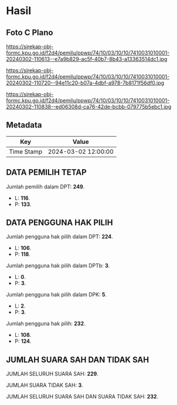 # Hasil

## Foto C Plano

https://sirekap-obj-formc.kpu.go.id/f2d4/pemilu/ppwp/74/10/03/10/10/7410031010001-20240302-110613--e7a9b829-ac5f-40b7-8b43-a13363514dc1.jpg

https://sirekap-obj-formc.kpu.go.id/f2d4/pemilu/ppwp/74/10/03/10/10/7410031010001-20240302-110720--94e11c20-b07a-4dbf-a978-7b8171f56df0.jpg

https://sirekap-obj-formc.kpu.go.id/f2d4/pemilu/ppwp/74/10/03/10/10/7410031010001-20240302-110838--ed06308d-ca76-42de-bcbb-079775b5ebc1.jpg


## Metadata

| Key        | Value               |
| ---------- | ------------------- |
| Time Stamp | 2024-03-02 12:00:00 |


## DATA PEMILIH TETAP

Jumlah pemilih dalam DPT: **249**.
 * L: **116**.
 * P: **133**.

## DATA PENGGUNA HAK PILIH

Jumlah pengguna hak pilih dalam DPT: **224**.
 * L: **106**.
 * P: **118**.

Jumlah pengguna hak pilih dalam DPTb: **3**.
 * L: **0**.
 * P: **3**.

Jumlah pengguna hak pilih dalam DPK: **5**.
 * L: **2**.
 * P: **3**.

Jumlah pengguna hak pilih: **232**.
 * L: **108**.
 * P: **124**.

## JUMLAH SUARA SAH DAN TIDAK SAH

JUMLAH SELURUH SUARA SAH: **229**.

JUMLAH SUARA TIDAK SAH: **3**.

JUMLAH SELURUH SUARA SAH DAN SUARA TIDAK SAH: **232**.



